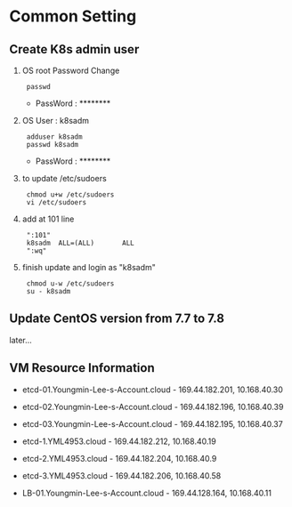 # **Common Setting**

## **Create K8s admin user**

1. OS root Password Change

        passwd

    - PassWord : ********

2. OS User : k8sadm

        adduser k8sadm
        passwd k8sadm

    - PassWord : ********

3. to update /etc/sudoers


        chmod u+w /etc/sudoers
        vi /etc/sudoers


4. add at 101 line 

        ":101"
        k8sadm  ALL=(ALL)       ALL
        ":wq"

5. finish update and login as "k8sadm"

        chmod u-w /etc/sudoers
        su - k8sadm


## **Update CentOS version from 7.7 to 7.8**

later...

## **VM Resource Information**


- etcd-01.Youngmin-Lee-s-Account.cloud - 169.44.182.201, 10.168.40.30		
- etcd-02.Youngmin-Lee-s-Account.cloud - 169.44.182.196, 10.168.40.39	
- etcd-03.Youngmin-Lee-s-Account.cloud - 169.44.182.195, 10.168.40.37	

- etcd-1.YML4953.cloud - 169.44.182.212, 10.168.40.19		
- etcd-2.YML4953.cloud - 169.44.182.204, 10.168.40.9		
- etcd-3.YML4953.cloud - 169.44.182.206, 10.168.40.58	

- LB-01.Youngmin-Lee-s-Account.cloud - 169.44.128.164, 10.168.40.11	
